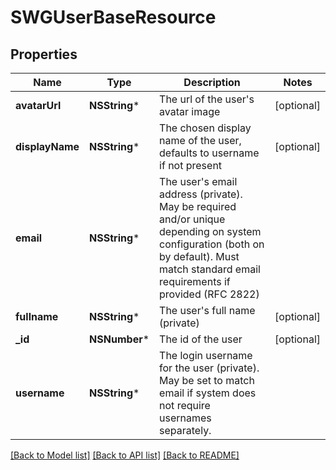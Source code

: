 # SWGUserBaseResource

## Properties
Name | Type | Description | Notes
------------ | ------------- | ------------- | -------------
**avatarUrl** | **NSString*** | The url of the user&#39;s avatar image | [optional] 
**displayName** | **NSString*** | The chosen display name of the user, defaults to username if not present | [optional] 
**email** | **NSString*** | The user&#39;s email address (private). May be required and/or unique depending on system configuration (both on by default). Must match standard email requirements if provided (RFC 2822) | 
**fullname** | **NSString*** | The user&#39;s full name (private) | [optional] 
**_id** | **NSNumber*** | The id of the user | [optional] 
**username** | **NSString*** | The login username for the user (private). May be set to match email if system does not require usernames separately. | 

[[Back to Model list]](../README.md#documentation-for-models) [[Back to API list]](../README.md#documentation-for-api-endpoints) [[Back to README]](../README.md)


